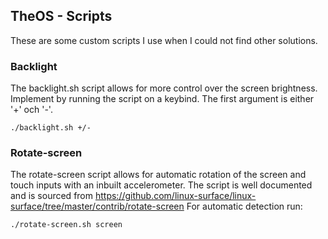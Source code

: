 ## TheOS - Scripts
These are some custom scripts I use when I could not find other solutions.

### Backlight
The backlight.sh script allows for more control over the screen brightness.
Implement by running the script on a keybind. The first argument is either '+' och '-'.
```
./backlight.sh +/-
```

### Rotate-screen
The rotate-screen script allows for automatic rotation of the screen and touch inputs with an inbuilt accelerometer.
The script is well documented and is sourced from https://github.com/linux-surface/linux-surface/tree/master/contrib/rotate-screen
For automatic detection run:
```
./rotate-screen.sh screen
```
